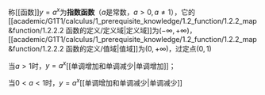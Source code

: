 称[[函数]]$y=a^x$为**指数函数**（$a$是常数，$a\gt 0,a\ne 1$），它的[[academic/G1T1/calculus/1_prerequisite_knowledge/1.2_function/1.2.2_map&function/1.2.2.2 函数的定义/定义域|定义域]]为$(-\infty, +\infty)$，[[academic/G1T1/calculus/1_prerequisite_knowledge/1.2_function/1.2.2_map&function/1.2.2.2 函数的定义/值域|值域]]为$(0,+\infty)$，过定点$(0,1)$

当$a>1$时，$y=a^x$[[单调增加和单调减少|单调增加]]；

当$0<a<1$时，$y=a^x$[[单调增加和单调减少|单调减少]]
